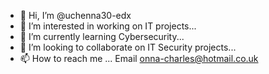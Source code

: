 - 👋 Hi, I’m @uchenna30-edx
- 👀 I’m interested in working on IT projects...
- 🌱 I’m currently learning Cybersecurity...
- 💞️ I’m looking to collaborate on IT Security projects...
- 📫 How to reach me ... Email onna-charles@hotmail.co.uk

<!---
uchenna30-edx/uchenna30-edx is a ✨ special ✨ repository because its `README.md` (this file) appears on your GitHub profile.
You can click the Preview link to take a look at your changes.
--->
